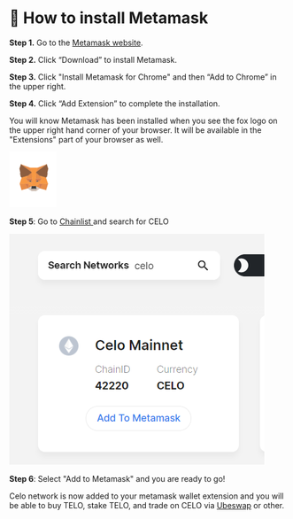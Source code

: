 # 🦊 How to install Metamask

**Step 1.** Go to the [Metamask website](https://metamask.io).

**Step 2.** Click “Download” to install Metamask.

**Step 3.** Click "Install Metamask for Chrome" and then “Add to Chrome” in the upper right.

**Step 4.** Click “Add Extension” to complete the installation.

You will know Metamask has been installed when you see the fox logo on the upper right hand corner of your browser. It will be available in the "Extensions" part of your browser as well.

![](<../.gitbook/assets/image (2).png>)

**Step 5**: Go to [Chainlist ](https://chainlist.org)and search for CELO

![](<../.gitbook/assets/image (4).png>)

**Step 6**: Select "Add to Metamask" and you are ready to go!

Celo network is now added to your metamask wallet extension and you will be able to buy TELO, stake TELO, and trade on CELO via [Ubeswap](https://ubeswap.org) or other.
